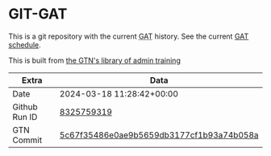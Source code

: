 # GIT-GAT

This is a git repository with the current <abbr title="Galaxy Admin Training">GAT</abbr> history. See the current [GAT schedule](https://gxy.io/gat).

This is built from [the GTN's library of admin training](https://training.galaxyproject.org/training-material/topics/admin/)

Extra | Data
--- | ---
Date | 2024-03-18 11:28:42+00:00
Github Run ID | [8325759319](https://github.com/galaxyproject/training-material/actions/runs/8325759319)
GTN Commit | [5c67f35486e0ae9b5659db3177cf1b93a74b058a](https://github.com/galaxyproject/training-material/tree/5c67f35486e0ae9b5659db3177cf1b93a74b058a)
